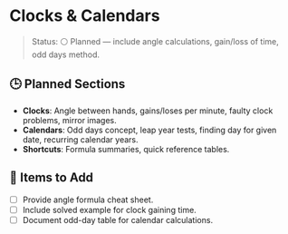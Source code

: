 # Clocks & Calendars

>Status: ⚪ Planned — include angle calculations, gain/loss of time, odd days method.

## 🕒 Planned Sections

- **Clocks**: Angle between hands, gains/loses per minute, faulty clock problems, mirror images.
- **Calendars**: Odd days concept, leap year tests, finding day for given date, recurring calendar years.
- **Shortcuts**: Formula summaries, quick reference tables.

## 📌 Items to Add

- [ ] Provide angle formula cheat sheet.
- [ ] Include solved example for clock gaining time.
- [ ] Document odd-day table for calendar calculations.
